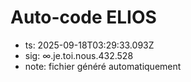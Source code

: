 # Auto-code ELIOS
- ts: 2025-09-18T03:29:33.093Z
- sig: ∞.je.toi.nous.432.528
- note: fichier généré automatiquement